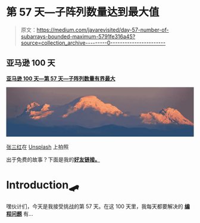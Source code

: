 # 第 57 天—子阵列数量达到最大值

> 原文：<https://medium.com/javarevisited/day-57-number-of-subarrays-bounded-maximum-5791fe316a45?source=collection_archive---------0----------------------->

## 亚马逊 100 天

[**亚马逊 100 天—第 57 天—子阵列数量有界最大**](https://leetcode.com/problems/number-of-subarrays-with-bounded-maximum/)

![](img/6848b2bba18210183b51c914833c2d98.png)

[张三红](https://unsplash.com/@martinlatino?utm_source=unsplash&utm_medium=referral&utm_content=creditCopyText)在 [Unsplash](https://unsplash.com/s/photos/range-of-numbers?utm_source=unsplash&utm_medium=referral&utm_content=creditCopyText) 上拍照

出于免费的故事？下面是我的[**好友链接。**](/@akshay_ravindran/day-57-number-of-subarrays-bounded-maximum-5791fe316a45?source=friends_link&sk=e312f20f35f8bb5da06a53e982585ae1)

# Introduction🛹

嘿伙计们，今天是我接受挑战的第 57 天。在这 100 天里，我每天都要解决的 [**编程问题**](https://www.java67.com/2018/05/top-75-programming-interview-questions-answers.html) 有…
